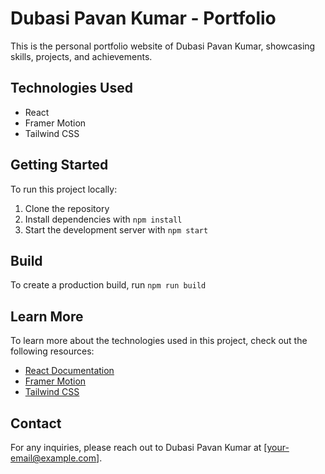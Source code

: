 # Dubasi Pavan Kumar - Portfolio

This is the personal portfolio website of Dubasi Pavan Kumar, showcasing skills, projects, and achievements.

## Technologies Used

- React
- Framer Motion
- Tailwind CSS

## Getting Started

To run this project locally:

1. Clone the repository
2. Install dependencies with `npm install`
3. Start the development server with `npm start`

## Build

To create a production build, run `npm run build`

## Learn More

To learn more about the technologies used in this project, check out the following resources:

- [React Documentation](https://reactjs.org/)
- [Framer Motion](https://www.framer.com/motion/)
- [Tailwind CSS](https://tailwindcss.com/)

## Contact

For any inquiries, please reach out to Dubasi Pavan Kumar at [your-email@example.com].
